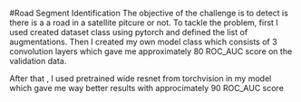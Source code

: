 #Road Segment Identification
The objective of the challenge is to detect is there is a a road in a satellite pitcure or not.
To tackle the problem, first I used created dataset class using pytorch and defined the list of augmentations. Then I created my own model class which consists of 3 convolution layers which gave me approximately 80 ROC_AUC score on the validation data. 

After that , I used pretrained wide resnet from torchvision in my model which gave me way better results with approcimately 90 ROC_AUC score
